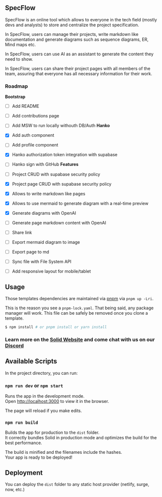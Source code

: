 ## SpecFlow

SpecFlow is an online tool which allows to everyone in the tech field (mostly devs and analysts) to store and centralize the project specification.

In SpecFlow, users can manage their projects, write markdown like documentation and generate diagrams such as sequence diagrams, ER, Mind maps etc. 

In SpecFlow, users can use AI as an assistant to generate the content they need to show.

In SpecFlow, users can share their project pages with all members of the team, assuring that everyone has all necessary information for their work.

### Roadmap

**Bootstrap**
- [ ] Add README
- [ ] Add contributions page
- [ ] Add MSW to run locally withouth  DB/Auth
**Hanko**
- [X] Add auth component
- [ ] Add profile component
- [X] Hanko authorization token integration with supabase
- [ ] Hanko sign with GitHub
**Features**
- [ ] Project CRUD with supabase security policy
- [X] Project page CRUD with supabase security policy
- [X] Allows to write markdown like pages
- [X] Allows to use mermaid to generate diagram with a real-time preview
- [X] Generate diagrams with OpenAI
- [ ] Generate page markdown content with OpenAI
- [ ] Share link
- [ ] Export mermaid diagram to image
- [ ] Export page to md
- [ ] Sync file with File System API
- [ ] Add responsive layout for mobile/tablet


## Usage

Those templates dependencies are maintained via [pnpm](https://pnpm.io) via `pnpm up -Lri`.

This is the reason you see a `pnpm-lock.yaml`. That being said, any package manager will work. This file can be safely be removed once you clone a template.

```bash
$ npm install # or pnpm install or yarn install
```

### Learn more on the [Solid Website](https://solidjs.com) and come chat with us on our [Discord](https://discord.com/invite/solidjs)

## Available Scripts

In the project directory, you can run:

### `npm run dev` or `npm start`

Runs the app in the development mode.<br>
Open [http://localhost:3000](http://localhost:3000) to view it in the browser.

The page will reload if you make edits.<br>

### `npm run build`

Builds the app for production to the `dist` folder.<br>
It correctly bundles Solid in production mode and optimizes the build for the best performance.

The build is minified and the filenames include the hashes.<br>
Your app is ready to be deployed!

## Deployment

You can deploy the `dist` folder to any static host provider (netlify, surge, now, etc.)
